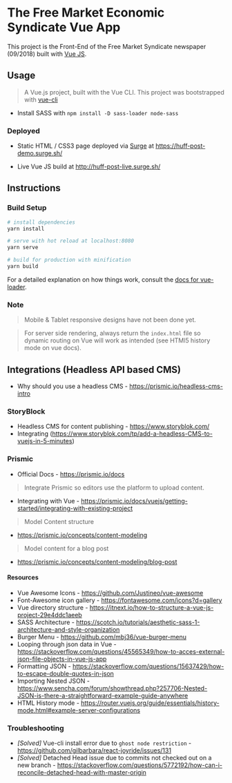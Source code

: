 # The Free Market Economic Syndicate Vue App

This project is the Front-End of the Free Market Syndicate newspaper (09/2018) built with [Vue JS](https://vuejs.org/).

## Usage

> A Vue.js project, built with the Vue CLI.
> This project was bootstrapped with [vue-cli](https://github.com/vuejs/vue-cli)

- Install SASS with `npm install -D sass-loader node-sass`

### Deployed

* Static HTML / CSS3 page deployed via [Surge](https://surge.sh/) at https://huff-post-demo.surge.sh/

* Live Vue JS build at http://huff-post-live.surge.sh/

## Instructions

### Build Setup

```bash
# install dependencies
yarn install

# serve with hot reload at localhost:8080
yarn serve

# build for production with minification
yarn build
```

For a detailed explanation on how things work, consult the [docs for vue-loader](http://vuejs.github.io/vue-loader).

### Note

> Mobile & Tablet responsive designs have not been done yet.

> For server side rendering, always return the `index.html` file so dynamic routing on Vue will work as intended (see HTMl5 history mode on vue docs).

## Integrations (Headless API based CMS)
- Why should you use a headless CMS - https://prismic.io/headless-cms-intro

### StoryBlock
- Headless CMS for content publishing - https://www.storyblok.com/ 
- Integrating (https://www.storyblok.com/tp/add-a-headless-CMS-to-vuejs-in-5-minutes)

### Prismic
- Official Docs - https://prismic.io/docs

> Integrate Prismic so editors use the platform to upload content.
- Integrating with Vue - https://prismic.io/docs/vuejs/getting-started/integrating-with-existing-project
> Model Content structure
- https://prismic.io/concepts/content-modeling
> Model content for a blog post 
- https://prismic.io/concepts/content-modeling/blog-post

#### Resources

- Vue Awesome Icons - https://github.com/Justineo/vue-awesome
- Font-Awesome icon gallery - https://fontawesome.com/icons?d=gallery
- Vue directory structure - https://itnext.io/how-to-structure-a-vue-js-project-29e4ddc1aeeb
- SASS Architecture - https://scotch.io/tutorials/aesthetic-sass-1-architecture-and-style-organization
- Burger Menu - https://github.com/mbj36/vue-burger-menu
- Looping through json data in Vue - https://stackoverflow.com/questions/45565349/how-to-acces-external-json-file-objects-in-vue-js-app
- Formatting JSON - https://stackoverflow.com/questions/15637429/how-to-escape-double-quotes-in-json
- Importing Nested JSON - https://www.sencha.com/forum/showthread.php?257706-Nested-JSON-is-there-a-straightforward-example-guide-anywhere
- HTML History mode - https://router.vuejs.org/guide/essentials/history-mode.html#example-server-configurations

### Troubleshooting

- _[Solved]_ Vue-cli install error due to `ghost node restriction` - https://github.com/gilbarbara/react-joyride/issues/131
- _[Solved]_ Detached Head issue due to commits not checked out on a new branch - https://stackoverflow.com/questions/5772192/how-can-i-reconcile-detached-head-with-master-origin
